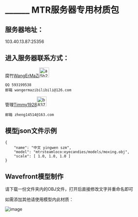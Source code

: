 ______ MTR服务器专用材质包
=

服务器地址：
-
103.40.13.87:25356

进入服务器联系方式：
-
腐竹[WangErMaZi](https://space.bilibili.com/652595511)<img width="32" alt="a5b20b474c983b6c23f4e0f520da4d61b8a1970a jpg_120w_120h_1c(1) (64x64)" src="https://github.com/user-attachments/assets/141cc458-dce1-4d82-87f8-b785d4a045b0">

    QQ 593199538
    邮箱 wangermazibilibili@126.com

管理[Timmy1928](https://space.bilibili.com/519445549)<img width="32" alt="b8373be190c1a27d9804b0e64acc83dc3cf138ea jpg_240w_240h_1c_1s_!web-avatar-space-header (64x64)" src="https://github.com/user-attachments/assets/49f72542-67b0-4368-861f-ade97c1f0935">


    邮箱 zheng14514@163.com

模型json文件示例
-
```
{
    "name": "中文 yingwen szm",
    "model": "mtrsteamloco:eyecandies/models/moxing.obj",
    "scale": [ 1.0, 1.0, 1.0 ]
}
```

Wavefront模型制作
-
请下载一份文件夹内的OBJ文件，打开后直接修改文字并重命名即可

如需添加其他请使用模型内此材质：

![image](https://github.com/user-attachments/assets/19d887e4-ff5b-482f-a51d-92c90fc400bc)
